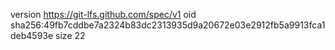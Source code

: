 version https://git-lfs.github.com/spec/v1
oid sha256:49fb7cddbe7a2324b83dc2313935d9a20672e03e2912fb5a9913fca1deb4593e
size 22

